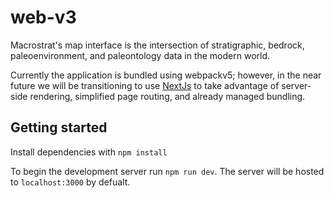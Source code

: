 # web-v3

Macrostrat's map interface is the intersection of stratigraphic, bedrock, paleoenvironment, and paleontology data in the modern world.

Currently the application is bundled using webpackv5; however, in the near future we will be transitioning to use [NextJs](https://nextjs.org/) to take advantage of server-side rendering, simplified page routing, and already managed bundling.

## Getting started

Install dependencies with `npm install`

To begin the development server run `npm run dev`. The server will be hosted to `localhost:3000` by defualt.
